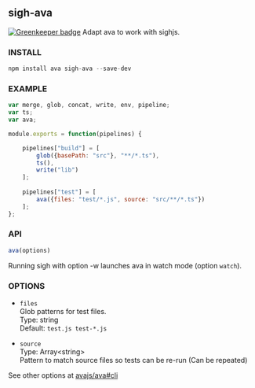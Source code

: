 sigh-ava
--------

[![Greenkeeper badge](https://badges.greenkeeper.io/unlight/sigh-ava.svg)](https://greenkeeper.io/)
Adapt ava to work with sighjs.

### INSTALL
```js
npm install ava sigh-ava --save-dev
```

### EXAMPLE
```js
var merge, glob, concat, write, env, pipeline;
var ts;
var ava;

module.exports = function(pipelines) {

    pipelines["build"] = [
        glob({basePath: "src"}, "**/*.ts"),
        ts(),
        write("lib")
    ];
    
    pipelines["test"] = [
        ava({files: "test/*.js", source: "src/**/*.ts"})
    ];
};
```

### API
```js
ava(options)
```
Running sigh with option -w launches ava in watch mode (option `watch`).

### OPTIONS

* `files`  
Glob patterns for test files.  
Type: string  
Default: `test.js test-*.js`

* `source`  
Type: Array<string&gt;  
Pattern to match source files so tests can be re-run (Can be repeated)

See other options at [avajs/ava#cli](https://github.com/avajs/ava#cli)

